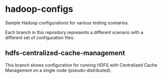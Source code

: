 hadoop-configs
==============

Sample Hadoop configurations for various testing scenarios.

Each branch in this repository represents a different scenario with a different
set of configuration files.

hdfs-centralized-cache-management
---------------------------------

This branch shows configuration for running HDFS with Centralized Cache
Management on a single node (pseudo-distributed).
